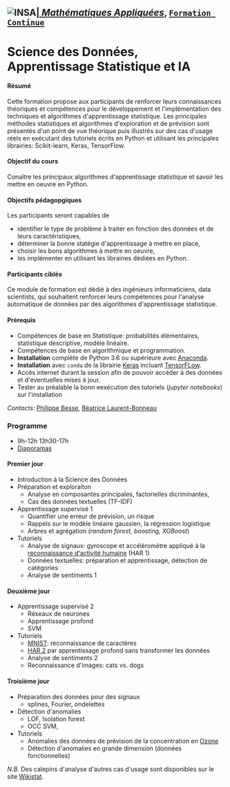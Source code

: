 ## <a href="http://www.insa-toulouse.fr/" ><img src="http://www.math.univ-toulouse.fr/~besse/Wikistat/Images/Logo_INSAvilletoulouse-RVB.png" style="float:left; max-width: 80px; display: inline" alt="INSA"/> |  [*Mathématiques Appliquées*](http://www.math.insa-toulouse.fr/fr/index.html), [`Formation Continue`](http://www.math.insa-toulouse.fr/fr/enseignement.html)

# Science des Données, Apprentissage Statistique et IA

#### Résumé
Cette formation propose aux participants de renforcer leurs connaissances théoriques et compétences pour le développement et l'implémentation des techniques et algorithmes d'apprentissage statistique. Les principales méthodes statistiques et algorithmes d'exploration et de prévision sont présentés d'un point de vue théorique puis illustrés sur des cas d'usage réels en exécutant des tutoriels écrits en Python et utilisant les principales librairies: Scikit-learn, Keras, TensorFlow.

#### Objectif du cours
Conaître les principaux algorithmes d'apprentissage statistique et savoir les mettre en oeuvre en Python.

#### Objectifs pédagopgiques
Les participants seront capables de

- identifier le type de problème à traiter en fonction des données et de leurs caractéristiques, 
- déterminer la bonne statégie d'apprentissage  à mettre en place, 
- choisir les bons algorithmes à mettre en oeuvre,
- les implémenter en utilisant les librairies dédiées en Python.

#### Participants ciblés
Ce module de formation est dédié  à des ingénieurs informaticiens, data scientists, qui souhaitent renforcer leurs compétences pour l'analyse automatique de données par des algorithmes d'apprentissage statistique.

#### Prérequis
- Compétences de base en Statistique: probabilités élémentaires, statistique descriptive, modèle linéaire.
- Compétences de base en algorithmique et programmation.
- **Installation** complète de Python 3.6 ou supérieure avec [Anaconda](https://conda.io/docs/user-guide/install/download.html). 
- **Installation** avec `conda` de la librairie [Keras](https://keras.io/) incluant [TensorFLow](https://www.tensorflow.org/).
- Accès internet durant la session afin de pouvoir accéder à des données et d'éventuelles mises à jour.
- Tester au préalable la bonn eexécution des tutoriels (*jupyter notebooks*) sur l'installation


*Contacts:*  [Philippe Besse](https://www.math.univ-toulouse.fr/~besse/),  [Béatrice Laurent-Bonneau](https://perso.math.univ-toulouse.fr/laurent/) 

### Programme 
* 9h-12h 13h30-17h
* [Diaporamas]()

#### Premier jour
* Introduction à la Science des Données
* Préparation et exploraiton
   - Analyse en composantes principales, factorielles dicriminantes, 
   - Cas des données textuelles (TF-IDF)
* Apprentissage supervisé 1
   - Quantifier une erreur de prévision, un risque
   - Rappels sur le modèle linéaire gaussien, la régression logistique
   - Arbres et agrégation (*random forest, boosting, XGBoost*)
* Tutoriels
  - Analyse de signaux: gyroscope et accéléromètre appliqué à la [reconnaissance d'activité humaine](https://github.com/wikistat/MLTraining/blob/master/Notebooks/ML-Tutorial-IoT-Har.ipynb) (HAR 1)
  - Données textuelles: préparation et apprentissage, détection de catégories
  - Analyse de sentiments 1

#### Deuxième jour
* Apprentissage supervisé 2
   - Réseaux de neurones
   - Apprentissage profond
   - SVM
* Tutoriels
  - [MNIST](https://github.com/wikistat/MLTraining/blob/master/Notebooks/ML-Tutorial-MNIST.ipynb): reconnaissance de caractères
  - [HAR 2](https://github.com/wikistat/MLTraining/blob/master/Notebooks/ML-Tutorial-IoT-Har.ipynb) par apprentissage profond sans transformer les données
  - Analyse de sentiments 2
  - Reconnaissance d'images: cats vs. dogs

#### Troisième jour
* Préparation des données pour des signaux
   - splines, Fourier, ondelettes
* Détection d'anomalies
   - LOF, Isolation forest
   - OCC SVM,
* Tutoriels
   - Anomalies des données de prévision de la concentration en [Ozone](https://github.com/wikistat/MLTraining/blob/master/Notebooks/ML-Tutorial-Ozone.ipynb)
   - Détection d'anomalies en grande dimension (données fonctionnelles)





	
*N.B.* Des calepins d'analyse d'autres cas d'usage sont disponibles sur le site  [Wikistat](https://github.com/wikistat/).

